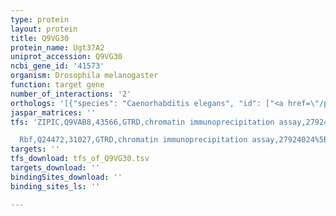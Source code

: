 ```yaml
---
type: protein
layout: protein
title: Q9VG30
protein_name: Ugt37A2
uniprot_accession: Q9VG30
ncbi_gene_id: '41573'
organism: Drosophila melanogaster
function: target gene
number_of_interactions: '2'
orthologs: '[{"species": "Caenorhabditis elegans", "id": ["<a href=\"/protein/o01616\">O01616</a>", "<a href=\"/protein/p91038\">P91038</a>", "<a href=\"/protein/q17404\">Q17404</a>", "<a href=\"/protein/q22295\">Q22295</a>", "<a href=\"/protein/q17403\">Q17403</a>", "<a href=\"/protein/o01558\">O01558</a>", "<a href=\"/protein/q23334\">Q23334</a>", "<a href=\"/protein/q21706\">Q21706</a>", "<a href=\"/protein/q86s61\">Q86S61</a>", "<a href=\"/protein/q23333\">Q23333</a>", "<a href=\"/protein/o17401\">O17401</a>"]}]'
jaspar_matrices: ''
tfs: 'ZIPIC,Q9VAB8,43566,GTRD,chromatin immunoprecipitation assay,27924024%5Buid%5D,No

  Rbf,Q24472,31027,GTRD,chromatin immunoprecipitation assay,27924024%5Buid%5D,No'
targets: ''
tfs_download: tfs_of_Q9VG30.tsv
targets_download: ''
bindingSites_download: ''
binding_sites_ls: ''

---
```

